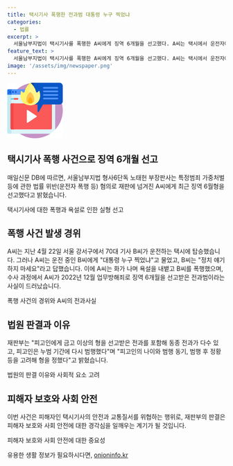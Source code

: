 ```yaml
---
title: 택시기사 폭행한 전과범 대통령 누구 찍었냐
categories:
  - 법률
excerpt: >
  서울남부지법이 택시기사를 폭행한 A씨에게 징역 6개월을 선고했다. A씨는 택시에서 운전자에게 대통령 누구 찍었느냐고 물었고, 답변에 불쾌감을 표현한 후 욕설과 폭행을 가했다. 전과범으로 확인된 A씨는 특정범죄 가중처벌 등에 관한 법률 위반 혐의로 처벌받았으며, 재판부는 A씨의 전과와 범행 동기 등을 고려하여 실형을 선고했다. 이는 A씨의 재범과 남의 불편감을 무시한 행동에 대한 엄중한 경고로 볼 수 있다.
feature_text: >
  서울남부지법이 택시기사를 폭행한 A씨에게 징역 6개월을 선고했다. A씨는 택시에서 운전자에게 대통령 누구 찍었느냐고 물었고, 답변에 불쾌감을 표현한 후 욕설과 폭행을 가했다. 전과범으로 확인된 A씨는 특정범죄 가중처벌 등에 관한 법률 위반 혐의로 처벌받았으며, 재판부는 A씨의 전과와 범행 동기 등을 고려하여 실형을 선고했다. 이는 A씨의 재범과 남의 불편감을 무시한 행동에 대한 엄중한 경고로 볼 수 있다.
image: '/assets/img/newspaper.png'
---
```


<p><img src="/assets/img/news.png" alt="rentncar 속보" /></p>

<h2>택시기사 폭행 사건으로 징역 6개월 선고</h2>

<p>매일신문 DB에 따르면, 서울남부지법 형사6단독 노태헌 부장판사는 특정범죄 가중처벌 등에 관한 법률 위반(운전자 폭행 등) 혐의로 재판에 넘겨진 A씨에게 최근 징역 6월형을 선고했다고 밝혔습니다.</p>

<p data-ke-size="size16">택시기사에 대한 폭행과 욕설로 인한 실형 선고</p>

<h2>폭행 사건 발생 경위</h2>

<p>A씨는 지난 4월 22일 서울 강서구에서 70대 기사 B씨가 운전하는 택시에 탑승했습니다. 그러나 A씨는 운전 중인 B씨에게 "대통령 누구 찍었냐"고 물었고, B씨는 "정치 얘기하지 마세요"라고 답했습니다. 이에 A씨는 화가 나며 욕설을 내뱉고 B씨를 폭행했으며, 수사 과정에서 A씨가 2022년 12월 업무방해죄로 징역 6개월을 선고받은 전과범이라는 사실이 드러났습니다.</p>

<p data-ke-size="size16">폭행 사건의 경위와 A씨의 전과사실</p>

<h2>법원 판결과 이유</h2>

<p>재판부는 "피고인에게 금고 이상의 형을 선고받은 전과를 포함해 동종 전과가 다수 있고, 피고인은 누범 기간에 다시 범행했다"며 "피고인의 나이와 범행 동기, 범행 후 정황 등을 고려해 형을 정했다"고 밝혔습니다.</p>

<p data-ke-size="size16">법원의 판결 이유와 사회적 요소 고려</p>

<h2>피해자 보호와 사회 안전</h2>

<p>이번 사건은 피해자인 택시기사의 안전과 교통질서를 위협하는 행위로, 재판부의 판결은 피해자 보호와 사회 안전에 대한 경각심을 일깨우는 계기가 될 것입니다.</p>

<p data-ke-size="size16">피해자 보호와 사회 안전에 대한 중요성</p>
유용한 생활 정보가 필요하시다면, <a href="https://onioninfo.kr" rel="dofollow">onioninfo.kr</a>


